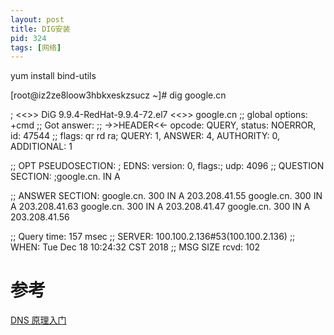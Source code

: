 ```yaml
---
layout: post
title: DIG安装
pid: 324
tags: [网络]
---
```


yum install bind-utils


[root@iz2ze8loow3hbkxeskzsucz ~]# dig google.cn

; <<>> DiG 9.9.4-RedHat-9.9.4-72.el7 <<>> google.cn
;; global options: +cmd
;; Got answer:
;; ->>HEADER<<- opcode: QUERY, status: NOERROR, id: 47544
;; flags: qr rd ra; QUERY: 1, ANSWER: 4, AUTHORITY: 0, ADDITIONAL: 1

;; OPT PSEUDOSECTION:
; EDNS: version: 0, flags:; udp: 4096
;; QUESTION SECTION:
;google.cn.			IN	A

;; ANSWER SECTION:
google.cn.		300	IN	A	203.208.41.55
google.cn.		300	IN	A	203.208.41.63
google.cn.		300	IN	A	203.208.41.47
google.cn.		300	IN	A	203.208.41.56

;; Query time: 157 msec
;; SERVER: 100.100.2.136#53(100.100.2.136)
;; WHEN: Tue Dec 18 10:24:32 CST 2018
;; MSG SIZE  rcvd: 102


# 参考

[DNS 原理入门](http://www.ruanyifeng.com/blog/2016/06/dns.html)